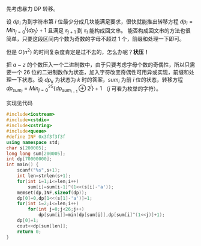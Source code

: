 先考虑暴力 DP 转移。

设 $dp_i$ 为到字符串第 $i$ 位最少分成几块能满足要求，很快就能推出转移方程 $dp_i=Min_{j=0}^i \{ {dp_j} \} +1$ 且满足 $s_{j+1}$ 到 $s_i$ 能构成回文串。
能否构成回文串的方法也很简单，只要这段区间内个数为奇数的字母不超过 1 个，前缀和处理一下即可。

但是 $O(n^2)$ 的时间复杂度肯定是过不去的，怎么办呢？**状压！**

把 $a$ ~ $z$ 的个数压入一个二进制数中，由于只要考虑字母个数的奇偶性，所以只需要一个 26 位的二进制数作为状态，加入字符改变奇偶性可用异或实现，前缀和处理一下状态。设 $dp_k$ 为状态为 $k$ 时的答案，$sum_i$ 为前 $i$ 位的状态，转移方程 $dp_{sum_i}=Min_{j=0}^{25} \{dp_{sum_{i-1}} \oplus 2^j\}+1$ （$j$ 可看为枚举的字符）。

实现见代码
```cpp
#include<iostream>
#include<cstdio>
#include<cstring>
#include<queue>
#define INF 0x3f3f3f3f
using namespace std;
char s[200005];
long long sum[200005];
int dp[70000000];
int main() {
	scanf("%s",s+1);
	int len=strlen(s+1);
	for(int i=1;i<=len;i++)
		sum[i]=sum[i-1]^(1<<(s[i]-'a'));
	memset(dp,INF,sizeof(dp));
	dp[0]=0,dp[1<<(s[1]-'a')]=1;
	for(int i=2;i<=len;i++)
		for(int j=0;j<26;j++) 
			dp[sum[i]]=min(dp[sum[i]],dp[sum[i]^(1<<j)]+1);
	dp[0]=1;
	cout<<dp[sum[len]];
	return 0;
}
```